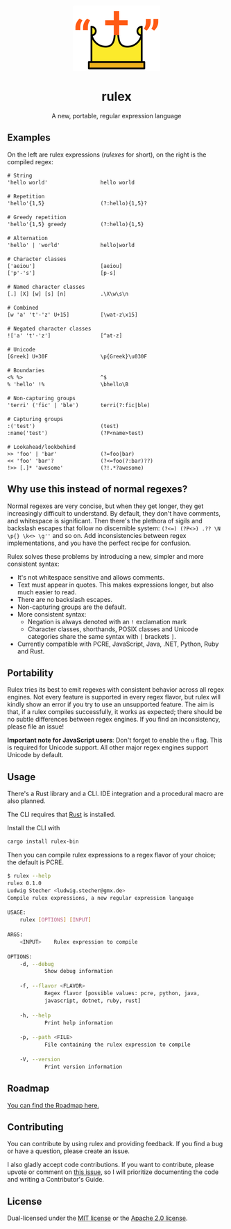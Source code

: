 <div align="center">

![Crown in double quotes logo](./assets/logo.svg)

# rulex

A new, portable, regular expression language

</div>

## Examples

On the left are rulex expressions (_rulexes_ for short), on the right is the compiled regex:

```regexp
# String
'hello world'                 hello world

# Repetition
'hello'{1,5}                  (?:hello){1,5}?

# Greedy repetition
'hello'{1,5} greedy           (?:hello){1,5}

# Alternation
'hello' | 'world'             hello|world

# Character classes
['aeiou']                     [aeiou]
['p'-'s']                     [p-s]

# Named character classes
[.] [X] [w] [s] [n]           .\X\w\s\n

# Combined
[w 'a' 't'-'z' U+15]          [\wat-z\x15]

# Negated character classes
!['a' 't'-'z']                [^at-z]

# Unicode
[Greek] U+30F                 \p{Greek}\u030F

# Boundaries
<% %>                         ^$
% 'hello' !%                  \bhello\B

# Non-capturing groups
'terri' ('fic' | 'ble')       terri(?:fic|ble)

# Capturing groups
:('test')                     (test)
:name('test')                 (?P<name>test)

# Lookahead/lookbehind
>> 'foo' | 'bar'              (?=foo|bar)
<< 'foo' 'bar'?               (?<=foo(?:bar)??)
!>> [.]* 'awesome'            (?!.*?awesome)
```

## Why use this instead of normal regexes?

Normal regexes are very concise, but when they get longer, they get increasingly difficult to
understand. By default, they don't have comments, and whitespace is significant. Then there's the
plethora of sigils and backslash escapes that follow no discernible system:
`(?<=) (?P<>) .?? \N \p{} \k<> \g''` and so on. Add inconsistencies between regex implementations,
and you have the perfect recipe for confusion.

Rulex solves these problems by introducing a new, simpler and more consistent syntax:

- It's not whitespace sensitive and allows comments.
- Text must appear in quotes. This makes expressions longer, but also much easier to read.
- There are no backslash escapes.
- Non-capturing groups are the default.
- More consistent syntax:
  - Negation is always denoted with an `!` exclamation mark
  - Character classes, shorthands, POSIX classes and Unicode categories share the same syntax
    with `[` brackets `]`.
- Currently compatible with PCRE, JavaScript, Java, .NET, Python, Ruby and Rust.

## Portability

Rulex tries its best to emit regexes with consistent behavior across all regex engines. Not every
feature is supported in every regex flavor, but rulex will kindly show an error if you try to use an
unsupported feature. The aim is that, if a rulex compiles successfully, it works as expected;
there should be no subtle differences between regex engines. If you find an inconsistency,
please file an issue!

**Important note for JavaScript users**: Don't forget to enable the `u` flag. This is required for
Unicode support. All other major regex engines support Unicode by default.

## Usage

There's a Rust library and a CLI. IDE integration and a procedural macro are also planned.

The CLI requires that [Rust](https://www.rust-lang.org/tools/install) is installed.

Install the CLI with

```sh
cargo install rulex-bin
```

Then you can compile rulex expressions to a regex flavor of your choice; the default is PCRE.

```sh
$ rulex --help
rulex 0.1.0
Ludwig Stecher <ludwig.stecher@gmx.de>
Compile rulex expressions, a new regular expression language

USAGE:
    rulex [OPTIONS] [INPUT]

ARGS:
    <INPUT>    Rulex expression to compile

OPTIONS:
    -d, --debug
            Show debug information

    -f, --flavor <FLAVOR>
            Regex flavor [possible values: pcre, python, java,
            javascript, dotnet, ruby, rust]

    -h, --help
            Print help information

    -p, --path <FILE>
            File containing the rulex expression to compile

    -V, --version
            Print version information
```

## Roadmap

[You can find the Roadmap here.](https://github.com/users/Aloso/projects/1/views/1)

## Contributing

You can contribute by using rulex and providing feedback. If you find a bug or have a question,
please create an issue.

I also gladly accept code contributions. If you want to contribute, please upvote or comment on
[this issue](https://github.com/Aloso/rulex/issues/9), so I will prioritize documenting the code
and writing a Contributor's Guide.

## License

Dual-licensed under the [MIT license](https://opensource.org/licenses/MIT) or the
[Apache 2.0 license](https://opensource.org/licenses/Apache-2.0).
